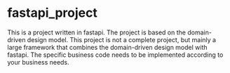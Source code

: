 # fastapi_project
This is a project written in fastapi. The project is based on the domain-driven design model. This project is not a complete project, but mainly a large framework that combines the domain-driven design model with fastapi. The specific business code needs to be implemented according to your business needs.

